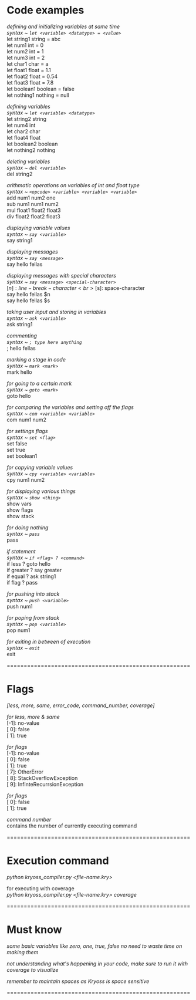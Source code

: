 
# Code examples

*defining and initializing variables at same time*<br>
*syntax ~ `let <variable> <datatype> = <value>`* <br>
let string1 string = abc<br>
let num1 int = 0<br>
let num2 int = 1<br>
let num3 int = 2<br>
let char1 char = a<br>
let float1 float = 1.1<br>
let float2 float = 0.54<br>
let float3 float = 7.8<br>
let boolean1 boolean = false<br>
let nothing1 nothing = null<br>

*defining variables*<br>
*syntax ~ `let <variable> <datatype>`*<br>
let string2 string<br>
let num4 int<br>
let char2 char<br>
let float4 float<br>
let boolean2 boolean<br>
let nothing2 nothing<br>

*deleting variables*<br>
*syntax ~ `del <variable>`*<br>
del string2<br>

*arithmatic operations on variables of int and float type*<br>
*syntax ~ `<opcode> <variable> <variable> <variable>`*<br>
add num1 num2 one<br>
sub num1 num1 num2<br>
mul float1 float2 float3<br>
div float2 float2 float3<br>

*displaying variable values*<br>
*syntax ~ `say <variable>`*<br>
say string1<br>

*displaying messages*<br>
*syntax ~ `say <message>`*<br>
say hello fellas<br>

*displaying messages with special characters*<br>
*syntax ~ `say <message> <special-character>`*<br>
[$n]: line-break-character<br>
[$s]: space-character<br>
say hello fellas $n<br>
say hello fellas $s<br>

*taking user input and storing in variables*<br>
*syntax ~ `ask <variable>`*<br>
ask string1<br>

*commenting*<br>
*syntax ~ `; type here anything`*<br>
; hello fellas<br>

*marking a stage in code*<br>
*syntax ~ `mark <mark>`*<br>
mark hello <br>

*for going to a certain mark*<br>
*syntax ~ `goto <mark>`*<br>
goto hello<br>

*for comparing the variables and setting off the flags*<br>
*syntax ~ `com <variable> <variable>`*<br>
com num1 num2<br>

*for settings flags*<br>
*syntax ~ `set <flag>`*<br>
set false<br>
set true<br>
set boolean1<br>

*for copying variable values*<br>
*syntax ~ `cpy <variable> <variable>`*<br>
cpy num1 num2<br>

*for displaying various things*<br>
*syntax ~ `show <thing>`*<br>
show vars<br>
show flags<br>
show stack<br>

*for doing nothing*<br>
*syntax ~ `pass`*<br>
pass<br>

*if statement*<br>
*syntax ~ `if <flag> ? <command>`*<br>
if less ? goto hello<br>
if greater ? say greater<br>
if equal ? ask string1<br>
if flag ? pass<br>

*for pushing into stack*<br>
*syntax ~ `push <variable>`*<br>
push num1<br>

*for poping from stack*<br>
*syntax ~ `pop <variable>`*<br>
pop num1<br>

*for exiting in between of execution*<br>
*syntax ~ `exit`*<br>
exit<br>

======================================================

# Flags

*[less, more, same, error_code, command_number, coverage]*<br>

*for less, more & same*<br>
[-1]: no-value<br>
[ 0]: false<br>
[ 1]: true<br>

*for flags*<br>
[-1]: no-value<br>
[ 0]: false<br>
[ 1]: true<br>
[ 7]: OtherError<br>
[ 8]: StackOverflowException<br>
[ 9]: InfinteRecurrsionException<br>

*for flags*<br>
[ 0]: false<br>
[ 1]: true<br>

*command number*<br>
contains the number of currently executing command<br>

======================================================

# Execution command

*python kryoss_compiler.py <file-name.kry>*<br>

for executing with coverage<br>
*python kryoss_compiler.py <file-name.kry> coverage*<br>

======================================================

# Must know

*some basic variables like zero, one, true, false no need to waste time on making them*<br>

*not understanding what's happening in your code, make sure to run it with coverage to visualize*<br>

*remember to maintain spaces as Kryoss is space sensitive*<br>

======================================================
